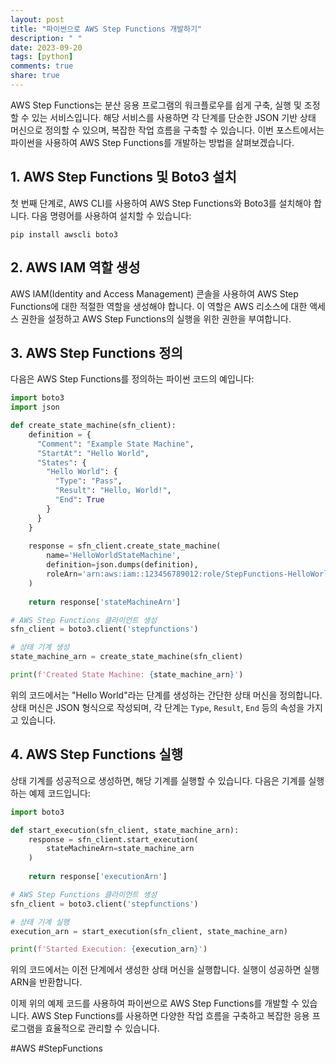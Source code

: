 ```yaml
---
layout: post
title: "파이썬으로 AWS Step Functions 개발하기"
description: " "
date: 2023-09-20
tags: [python]
comments: true
share: true
---
```


AWS Step Functions는 분산 응용 프로그램의 워크플로우를 쉽게 구축, 실행 및 조정할 수 있는 서비스입니다. 해당 서비스를 사용하면 각 단계를 단순한 JSON 기반 상태 머신으로 정의할 수 있으며, 복잡한 작업 흐름을 구축할 수 있습니다. 이번 포스트에서는 파이썬을 사용하여 AWS Step Functions를 개발하는 방법을 살펴보겠습니다.

## 1. AWS Step Functions 및 Boto3 설치

첫 번째 단계로, AWS CLI를 사용하여 AWS Step Functions와 Boto3를 설치해야 합니다. 다음 명령어를 사용하여 설치할 수 있습니다:

```
pip install awscli boto3
```

## 2. AWS IAM 역할 생성

AWS IAM(Identity and Access Management) 콘솔을 사용하여 AWS Step Functions에 대한 적절한 역할을 생성해야 합니다. 이 역할은 AWS 리소스에 대한 액세스 권한을 설정하고 AWS Step Functions의 실행을 위한 권한을 부여합니다.

## 3. AWS Step Functions 정의

다음은 AWS Step Functions를 정의하는 파이썬 코드의 예입니다:

```python
import boto3
import json

def create_state_machine(sfn_client):
    definition = {
      "Comment": "Example State Machine",
      "StartAt": "Hello World",
      "States": {
        "Hello World": {
          "Type": "Pass",
          "Result": "Hello, World!",
          "End": True
        }
      }
    }
    
    response = sfn_client.create_state_machine(
        name='HelloWorldStateMachine',
        definition=json.dumps(definition),
        roleArn='arn:aws:iam::123456789012:role/StepFunctions-HelloWorld'
    )
    
    return response['stateMachineArn']

# AWS Step Functions 클라이언트 생성
sfn_client = boto3.client('stepfunctions')

# 상태 기계 생성
state_machine_arn = create_state_machine(sfn_client)

print(f'Created State Machine: {state_machine_arn}')
```

위의 코드에서는 "Hello World"라는 단계를 생성하는 간단한 상태 머신을 정의합니다. 상태 머신은 JSON 형식으로 작성되며, 각 단계는 `Type`, `Result`, `End` 등의 속성을 가지고 있습니다.

## 4. AWS Step Functions 실행

상태 기계를 성공적으로 생성하면, 해당 기계를 실행할 수 있습니다. 다음은 기계를 실행하는 예제 코드입니다:

```python
import boto3

def start_execution(sfn_client, state_machine_arn):
    response = sfn_client.start_execution(
        stateMachineArn=state_machine_arn
    )
    
    return response['executionArn']

# AWS Step Functions 클라이언트 생성
sfn_client = boto3.client('stepfunctions')

# 상태 기계 실행
execution_arn = start_execution(sfn_client, state_machine_arn)

print(f'Started Execution: {execution_arn}')
```

위의 코드에서는 이전 단계에서 생성한 상태 머신을 실행합니다. 실행이 성공하면 실행 ARN을 반환합니다.

이제 위의 예제 코드를 사용하여 파이썬으로 AWS Step Functions를 개발할 수 있습니다. AWS Step Functions를 사용하면 다양한 작업 흐름을 구축하고 복잡한 응용 프로그램을 효율적으로 관리할 수 있습니다.

#AWS #StepFunctions